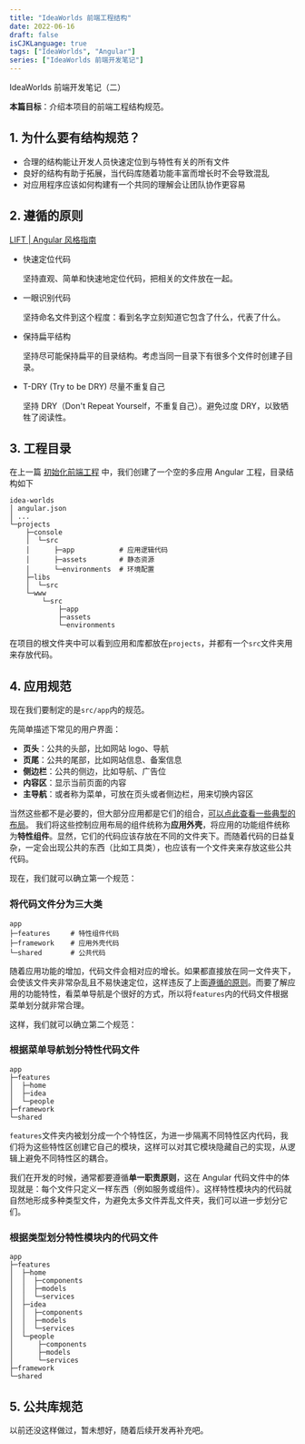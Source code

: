 ```yaml
---
title: "IdeaWorlds 前端工程结构"
date: 2022-06-16
draft: false
isCJKLanguage: true
tags: ["IdeaWorlds", "Angular"]
series: ["IdeaWorlds 前端开发笔记"]
---
```


IdeaWorlds 前端开发笔记（二）

**本篇目标**：介绍本项目的前端工程结构规范。

## 1. 为什么要有结构规范？

- 合理的结构能让开发人员快速定位到与特性有关的所有文件
- 良好的结构有助于拓展，当代码库随着功能丰富而增长时不会导致混乱
- 对应用程序应该如何构建有一个共同的理解会让团队协作更容易

## 2. 遵循的原则

[LIFT | Angular 风格指南](https://angular.cn/guide/styleguide#lift)

- 快速定位代码

  坚持直观、简单和快速地定位代码，把相关的文件放在一起。

- 一眼识别代码

  坚持命名文件到这个程度：看到名字立刻知道它包含了什么，代表了什么。

- 保持扁平结构

  坚持尽可能保持扁平的目录结构。考虑当同一目录下有很多个文件时创建子目录。

- T-DRY (Try to be DRY) 尽量不重复自己

  坚持 DRY（Don't Repeat Yourself，不重复自己）。避免过度 DRY，以致牺牲了阅读性。

## 3. 工程目录

在上一篇 [初始化前端工程](../220615-iws-client-init/) 中，我们创建了一个空的多应用 Angular 工程，目录结构如下

```text
idea-worlds
│ angular.json
│ ...
└─projects
    ├─console
    │  └─src
    │      ├─app           # 应用逻辑代码
    │      ├─assets        # 静态资源
    │      └─environments  # 环境配置
    ├─libs
    │  └─src
    └─www
        └─src
            ├─app
            ├─assets
            └─environments
```

在项目的根文件夹中可以看到应用和库都放在`projects`，并都有一个`src`文件夹用来存放代码。

## 4. 应用规范

现在我们要制定的是`src/app`内的规范。

先简单描述下常见的用户界面：
- **页头**：公共的头部，比如网站 logo、导航
- **页尾**：公共的尾部，比如网站信息、备案信息
- **侧边栏**：公共的侧边，比如导航、广告位
- **内容区**：显示当前页面的内容
- **主导航**：或者称为菜单，可放在页头或者侧边栏，用来切换内容区

当然这些都不是必要的，但大部分应用都是它们的组合，[可以点此查看一些典型的布局](https://ng.ant.design/components/layout/zh)。 我们将这些控制应用布局的组件统称为**应用外壳**，将应用的功能组件统称为**特性组件**。显然，它们的代码应该存放在不同的文件夹下。而随着代码的日益复杂，一定会出现公共的东西（比如工具类），也应该有一个文件夹来存放这些公共代码。

现在，我们就可以确立第一个规范：

### 将代码文件分为三大类

```text
app
├─features     # 特性组件代码
├─framework    # 应用外壳代码
└─shared       # 公共代码
```

随着应用功能的增加，代码文件会相对应的增长。如果都直接放在同一文件夹下，会使该文件夹非常杂乱且不易快速定位，这样违反了上面[遵循的原则](#遵循的原则)。而要了解应用的功能特性，看菜单导航是个很好的方式，所以将`features`内的代码文件根据菜单划分就非常合理。

这样，我们就可以确立第二个规范：

### 根据菜单导航划分特性代码文件

```text
app
├─features
│  ├─home
│  ├─idea
│  └─people
├─framework
└─shared
```
`features`文件夹内被划分成一个个特性区，为进一步隔离不同特性区内代码，我们将为这些特性区创建它自己的模块，这样可以对其它模块隐藏自己的实现，从逻辑上避免不同特性区的耦合。

我们在开发的时候，通常都要遵循**单一职责原则**，这在 Angular 代码文件中的体现就是：每个文件只定义一样东西（例如服务或组件）。这样特性模块内的代码就自然地形成多种类型文件，为避免太多文件弄乱文件夹，我们可以进一步划分它们。

### 根据类型划分特性模块内的代码文件

```text
app
├─features
│  ├─home
│  │  ├─components
│  │  ├─models
│  │  └─services
│  ├─idea
│  │  ├─components
│  │  ├─models
│  │  └─services
│  └─people
│      ├─components
│      ├─models
│      └─services
├─framework
└─shared
```

## 5. 公共库规范

以前还没这样做过，暂未想好，随着后续开发再补充吧。
